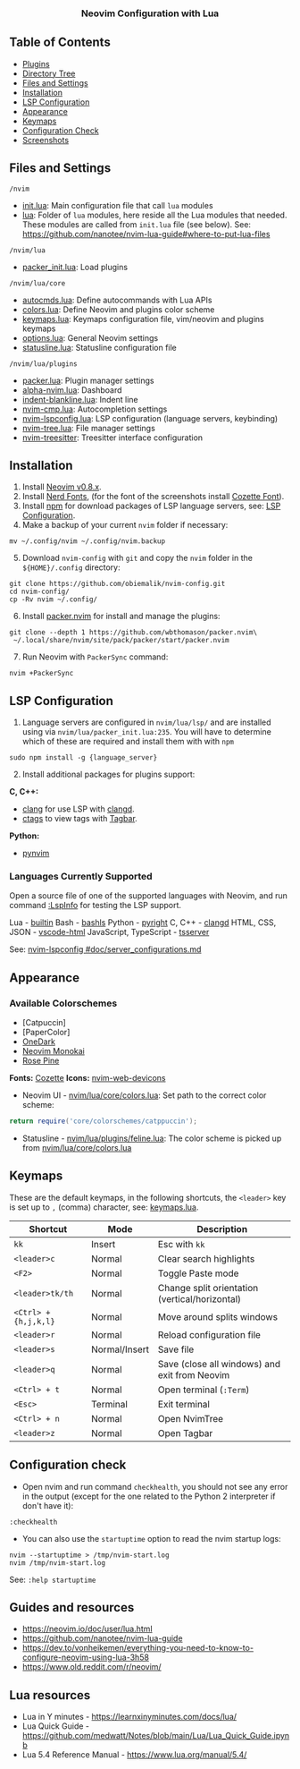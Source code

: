 <h3 align="center">
Neovim Configuration with Lua
</h3>

## Table of Contents

- [Plugins](#plugins)
- [Directory Tree](#directory-tree)
- [Files and Settings](#files-and-settings)
- [Installation](#installation)
- [LSP Configuration](#lsp-configuration)
- [Appearance](#appearance)
- [Keymaps](#keymaps)
- [Configuration Check](#configuration-check)
- [Screenshots](#screenshots)

## Files and Settings

`/nvim`

- [init.lua](nvim/init.lua): Main configuration file that call `lua` modules
- [lua](nvim/lua): Folder of `lua` modules, here reside all the Lua modules that needed. These modules are called from `init.lua` file (see below).
  See: https://github.com/nanotee/nvim-lua-guide#where-to-put-lua-files

`/nvim/lua`

- [packer_init.lua](nvim/lua/packer_init.lua): Load plugins

`/nvim/lua/core`

- [autocmds.lua](nvim/lua/core/autocmds.lua): Define autocommands with Lua APIs
- [colors.lua](nvim/lua/core/colors.lua): Define Neovim and plugins color scheme
- [keymaps.lua](nvim/lua/core/keymaps.lua): Keymaps configuration file, vim/neovim and plugins keymaps
- [options.lua](nvim/lua/core/options.lua): General Neovim settings
- [statusline.lua](nvim/lua/core/statusline.lua): Statusline configuration file

`/nvim/lua/plugins`

- [packer.lua](nvim/lua/plugins/packer.lua): Plugin manager settings
- [alpha-nvim.lua](nvim/lua/plugins/alpha-nvim.lua): Dashboard
- [indent-blankline.lua](nvim/lua/plugins/indent-blankline.lua): Indent line
- [nvim-cmp.lua](nvim/lua/plugins/nvim-cmp.lua): Autocompletion settings
- [nvim-lspconfig.lua](nvim/lua/plugins/nvim-lspconfig.lua): LSP configuration (language servers, keybinding)
- [nvim-tree.lua](nvim/lua/plugins/nvim-tree.lua): File manager settings
- [nvim-treesitter](nvim/lua/plugins/nvim-treesitter): Treesitter interface configuration

## Installation

1. Install [Neovim v0.8.x](https://github.com/neovim/neovim/releases/latest).
2. Install [Nerd Fonts](https://www.nerdfonts.com/font-downloads), (for the font of the screenshots install [Cozette Font](https://github.com/slavfox/Cozette)).
3. Install [npm](https://github.com/npm/cli) for download packages of LSP language servers, see: [LSP Configuration](#lsp-configuration).
4. Make a backup of your current `nvim` folder if necessary:

```term
mv ~/.config/nvim ~/.config/nvim.backup
```

5. Download `nvim-config` with `git` and copy the `nvim` folder in the `${HOME}/.config` directory:

```term
git clone https://github.com/obiemalik/nvim-config.git
cd nvim-config/
cp -Rv nvim ~/.config/
```

6. Install [packer.nvim](https://github.com/wbthomason/packer.nvim) for install and manage the plugins:

```term
git clone --depth 1 https://github.com/wbthomason/packer.nvim\
 ~/.local/share/nvim/site/pack/packer/start/packer.nvim
```

7. Run Neovim with `PackerSync` command:

```term
nvim +PackerSync
```

## LSP Configuration

1. Language servers are configured in `nvim/lua/lsp/` and are installed using via `nvim/lua/packer_init.lua:235`. You will have to determine which of these are required and install them with with `npm`

```term
sudo npm install -g {language_server}
```

2. Install additional packages for plugins support:

**C, C++:**

- [clang](https://clangd.llvm.org/installation.html) for use LSP with [clangd](https://github.com/neovim/nvim-lspconfig/blob/master/doc/server_configurations.md#clangd).
- [ctags](https://github.com/universal-ctags/ctags) to view tags with [Tagbar](https://github.com/preservim/tagbar).

**Python:**

- [pynvim](https://github.com/neovim/pynvim)

### Languages Currently Supported

Open a source file of one of the supported languages with Neovim, and run command [:LspInfo](https://github.com/neovim/nvim-lspconfig#built-in-commands) for testing the LSP support.

Lua - [builtin](https://neovim.io/doc/user/lua.html)
Bash - [bashls](https://github.com/neovim/nvim-lspconfig/blob/master/doc/server_configurations.md#bashls)
Python - [pyright](https://github.com/neovim/nvim-lspconfig/blob/master/doc/server_configurations.md#pyright)
C, C++ - [clangd](https://github.com/neovim/nvim-lspconfig/blob/master/doc/server_configurations.md#clangd)
HTML, CSS, JSON - [vscode-html](https://github.com/neovim/nvim-lspconfig/blob/master/doc/server_configurations.md#html)
JavaScript, TypeScript - [tsserver](https://github.com/neovim/nvim-lspconfig/blob/master/doc/server_configurations.md#tsserver)

See: [nvim-lspconfig #doc/server_configurations.md](https://github.com/neovim/nvim-lspconfig/blob/master/doc/server_configurations.md)

## Appearance

### Available Colorschemes

- [Catpuccin]
- [PaperColor]
- [OneDark](https://github.com/navarasu/onedark.nvim)
- [Neovim Monokai](https://github.com/tanvirtin/monokai.nvim)
- [Rose Pine](https://github.com/rose-pine/neovim)

**Fonts:** [Cozette](https://github.com/slavfox/Cozette)
**Icons:** [nvim-web-devicons](https://github.com/kyazdani42/nvim-web-devicons)

- Neovim UI - [nvim/lua/core/colors.lua](nvim/lua/core/colors.lua):
  Set path to the correct color scheme:

```lua
return require('core/colorschemes/catppuccin');
```

- Statusline - [nvim/lua/plugins/feline.lua](nvim/lua/core/statusline.lua):
  The color scheme is picked up from [nvim/lua/core/colors.lua](nvim/lua/core/colors.lua)

## Keymaps

These are the default keymaps, in the following shortcuts, the `<leader>` key is set up to `,` (comma) character, see: [keymaps.lua](nvim/lua/core/keymaps.lua).

| Shortcut             | Mode          | Description                                    |
| -------------------- | ------------- | ---------------------------------------------- |
| `kk`                 | Insert        | Esc with `kk`                                  |
| `<leader>c`          | Normal        | Clear search highlights                        |
| `<F2>`               | Normal        | Toggle Paste mode                              |
| `<leader>tk/th`      | Normal        | Change split orientation (vertical/horizontal) |
| `<Ctrl> + {h,j,k,l}` | Normal        | Move around splits windows                     |
| `<leader>r`          | Normal        | Reload configuration file                      |
| `<leader>s`          | Normal/Insert | Save file                                      |
| `<leader>q`          | Normal        | Save (close all windows) and exit from Neovim  |
| `<Ctrl> + t`         | Normal        | Open terminal (`:Term`)                        |
| `<Esc>`              | Terminal      | Exit terminal                                  |
| `<Ctrl> + n`         | Normal        | Open NvimTree                                  |
| `<leader>z`          | Normal        | Open Tagbar                                    |

## Configuration check

- Open nvim and run command `checkhealth`, you should not see any error in the output (except for the one related to the Python 2 interpreter if don't have it):

```vim
:checkhealth
```

- You can also use the `startuptime` option to read the nvim startup logs:

```term
nvim --startuptime > /tmp/nvim-start.log
nvim /tmp/nvim-start.log
```

See: `:help startuptime`

## Guides and resources

- https://neovim.io/doc/user/lua.html
- https://github.com/nanotee/nvim-lua-guide
- https://dev.to/vonheikemen/everything-you-need-to-know-to-configure-neovim-using-lua-3h58
- https://www.old.reddit.com/r/neovim/

## Lua resources

- Lua in Y minutes - https://learnxinyminutes.com/docs/lua/
- Lua Quick Guide - https://github.com/medwatt/Notes/blob/main/Lua/Lua_Quick_Guide.ipynb
- Lua 5.4 Reference Manual - https://www.lua.org/manual/5.4/
